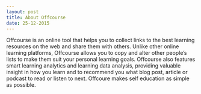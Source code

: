 ```yaml
---
layout: post
title: About Offcourse
date: 25-12-2015
---
```

Offcourse is an online tool that helps you to collect links to the best learning resources on the web and share them with others. Unlike other online learning platforms, Offcourse allows you to copy and alter other people’s lists to make them suit your personal learning goals. Offcourse also features smart learning analytics and learning data analysis, providing valuable insight in how you learn and to recommend you what blog post, article or podcast to read or listen to next. Offcoure makes self education as simple as possible.
